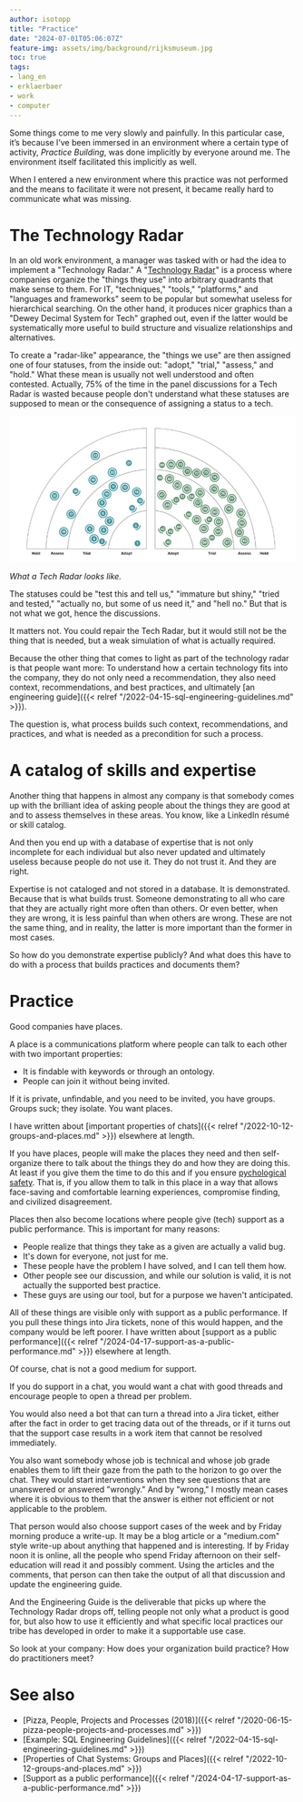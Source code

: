 ```yaml
---
author: isotopp
title: "Practice"
date: "2024-07-01T05:06:07Z"
feature-img: assets/img/background/rijksmuseum.jpg
toc: true
tags:
- lang_en
- erklaerbaer
- work
- computer
---
```


Some things come to me very slowly and painfully.
In this particular case, it’s because I’ve been immersed in an environment where a certain type of activity,
*Practice Building*, was done implicitly by everyone around me.
The environment itself facilitated this implicitly as well.

When I entered a new environment where this practice was not performed and the means to facilitate it were not present,
it became really hard to communicate what was missing.

# The Technology Radar

In an old work environment, a manager was tasked with or had the idea to implement a "Technology Radar."
A 
"[Technology Radar](https://www.thoughtworks.com/insights/blog/technology-strategy/how-to-create-your-enterprise-technology-radar)"
is a process where companies organize the "things they use" into arbitrary quadrants that make sense to them.
For IT, "techniques," "tools," "platforms," and "languages and frameworks"
seem to be popular but somewhat useless for hierarchical searching.
On the other hand, it produces nicer graphics than a "Dewey Decimal System for Tech" graphed out,
even if the latter would be systematically more useful to build structure and visualize relationships and alternatives.

To create a "radar-like" appearance, the "things we use" are then assigned one of four statuses,
from the inside out: "adopt," "trial," "assess," and "hold."
What these mean is usually not well understood and often contested.
Actually,
75% of the time in the panel discussions for a Tech Radar is wasted 
because people don't understand what these statuses are supposed
to mean or the consequence of assigning a status to a tech.

[![](/uploads/2024/07/practice-01.png)](https://www.thoughtworks.com/insights/blog/technology-strategy/how-to-create-your-enterprise-technology-radar)

*What a Tech Radar looks like.*

The statuses could be "test this and tell us," "immature but shiny,"
"tried and tested," "actually no, but some of us need it," and "hell no."
But that is not what we got, hence the discussions.

It matters not.
You could repair the Tech Radar,
but it would still not be the thing that is needed, but a weak simulation of what is actually required.

Because the other thing that comes to light as part of the technology radar is that people want more:
To understand how a certain technology fits into the company, they do not only need a recommendation,
they also need context, recommendations, and best practices, and ultimately
[an engineering guide]({{< relref "/2022-04-15-sql-engineering-guidelines.md" >}}).

The question is,
what process builds such context, recommendations, and practices,
and what is needed as a precondition for such a process.

# A catalog of skills and expertise

Another thing that happens in almost any company is
that somebody comes up with the brilliant idea
of asking people about the things they are good at and to assess themselves in these areas.
You know, like a LinkedIn résumé or skill catalog.

And then you end up with a database of expertise that is not only incomplete for each individual
but also never updated and ultimately useless because people do not use it.
They do not trust it.
And they are right.

Expertise is not cataloged and not stored in a database.
It is demonstrated.
Because that is what builds trust.
Someone demonstrating to all who care that they are actually right more often than others.
Or even better, when they are wrong, it is less painful than when others are wrong.
These are not the same thing, and in reality, the latter is more important than the former in most cases.

So how do you demonstrate expertise publicly?
And what does this have to do with a process that builds practices and documents them?

# Practice

Good companies have places.

A place is a communications platform where people can talk to each other with two important properties:

- It is findable with keywords or through an ontology.
- People can join it without being invited.

If it is private, unfindable, and you need to be invited, you have groups.
Groups suck; they isolate. 
You want places.

I have written about 
[important properties of chats]({{< relref "/2022-10-12-groups-and-places.md" >}})
elsewhere at length.

If you have places,
people will make the places they need
and then self-organize there to talk about the things they do and how they are doing this.
At least if you give them the time to do this and if you ensure
[pychological safety](https://hbr.org/2023/02/what-is-psychological-safety).
That is,
if you allow them to talk in this place in a way that allows face-saving and comfortable learning experiences,
compromise finding, and civilized disagreement.

Places then also become locations where people give (tech) support as a public performance.
This is important for many reasons:

- People realize that things they take as a given are actually a valid bug.
- It's down for everyone, not just for me.
- These people have the problem I have solved, and I can tell them how.
- Other people see our discussion, and while our solution is valid, it is not actually the supported best practice.
- These guys are using our tool, but for a purpose we haven't anticipated.

All of these things are visible only with support as a public performance.
If you pull these things into Jira tickets, none of this would happen, and the company would be left poorer.
I have written about
[support as a public performance]({{< relref "/2024-04-17-support-as-a-public-performance.md" >}})
elsewhere at length.

Of course, chat is not a good medium for support.

If you do support in a chat, you would want a chat with good threads and encourage people to open a thread per problem.

You would also need a bot that can turn a thread into a Jira ticket,
either after the fact in order to get tracing data out of the threads,
or if it turns out that the support case results in a work item that cannot be resolved immediately.

You also want somebody whose job is technical
and whose job grade enables them to lift their gaze from the path to the horizon to go over the chat.
They would start interventions when they see questions that are unanswered or answered "wrongly."
And by "wrong,"
I mostly mean cases where it is obvious to them
that the answer is either not efficient or not applicable to the problem.

That person would also choose support cases of the week and by Friday morning produce a write-up.
It may be a blog article or a "medium.com" style write-up about anything that happened and is interesting.
If by Friday noon it is online,
all the people who spend Friday afternoon on their self-education will read it and possibly comment.
Using the articles and the comments,
that person can then take the output of all that discussion and update the engineering guide.

And the Engineering Guide is the deliverable that picks up where the Technology Radar drops off,
telling people not only what a product is good for,
but also how to use it efficiently and what specific local practices our tribe has developed
in order to make it a supportable use case.

So look at your company:
How does your organization build practice?
How do practitioners meet?

# See also

- [Pizza, People, Projects and Processes (2018)]({{< relref "/2020-06-15-pizza-people-projects-and-processes.md" >}})
- [Example: SQL Engineering Guidelines]({{< relref "/2022-04-15-sql-engineering-guidelines.md" >}})
- [Properties of Chat Systems: Groups and Places]({{< relref "/2022-10-12-groups-and-places.md" >}})
- [Support as a public performance]({{< relref "/2024-04-17-support-as-a-public-performance.md" >}})
